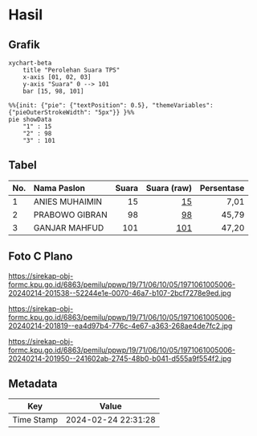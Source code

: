 # Hasil

## Grafik

```mermaid
xychart-beta
    title "Perolehan Suara TPS"
    x-axis [01, 02, 03]
    y-axis "Suara" 0 --> 101
    bar [15, 98, 101]
```

```mermaid
%%{init: {"pie": {"textPosition": 0.5}, "themeVariables": {"pieOuterStrokeWidth": "5px"}} }%%
pie showData
    "1" : 15
    "2" : 98
    "3" : 101
```

## Tabel

| No. | Nama Paslon    | Suara | Suara (raw) | Persentase |
|:--- |:-------------- | -----:| -----------:| ----------:|
| 1   | ANIES MUHAIMIN | 15    | [15][p-1]   | 7,01       |
| 2   | PRABOWO GIBRAN | 98    | [98][p-2]   | 45,79      |
| 3   | GANJAR MAHFUD  | 101   | [101][p-3]  | 47,20      |


[p-1]: https://github.com/gigit-pemilu/pemilu-2024-19-kepulauan-bangka-belitung/blob/main/pilpres/hitung-suara/sub/19-kepulauan-bangka-belitung/sub/71-kota-pangkal-pinang/sub/06-gabek/sub/1005-air-salemba/sub/006-tps/sub/paslon-1.txt
[p-2]: https://github.com/gigit-pemilu/pemilu-2024-19-kepulauan-bangka-belitung/blob/main/pilpres/hitung-suara/sub/19-kepulauan-bangka-belitung/sub/71-kota-pangkal-pinang/sub/06-gabek/sub/1005-air-salemba/sub/006-tps/sub/paslon-2.txt
[p-3]: https://github.com/gigit-pemilu/pemilu-2024-19-kepulauan-bangka-belitung/blob/main/pilpres/hitung-suara/sub/19-kepulauan-bangka-belitung/sub/71-kota-pangkal-pinang/sub/06-gabek/sub/1005-air-salemba/sub/006-tps/sub/paslon-3.txt

## Foto C Plano

https://sirekap-obj-formc.kpu.go.id/6863/pemilu/ppwp/19/71/06/10/05/1971061005006-20240214-201538--52244e1e-0070-46a7-b107-2bcf7278e9ed.jpg

https://sirekap-obj-formc.kpu.go.id/6863/pemilu/ppwp/19/71/06/10/05/1971061005006-20240214-201819--ea4d97b4-776c-4e67-a363-268ae4de7fc2.jpg

https://sirekap-obj-formc.kpu.go.id/6863/pemilu/ppwp/19/71/06/10/05/1971061005006-20240214-201950--241602ab-2745-48b0-b041-d555a9f554f2.jpg


## Metadata

| Key        | Value               |
| ---------- | ------------------- |
| Time Stamp | 2024-02-24 22:31:28 |



